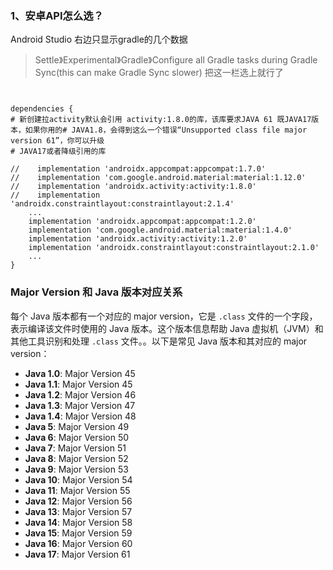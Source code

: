 ### 1、安卓API怎么选？


Android Studio 右边只显示gradle的几个数据
> Settle》Experimental》Gradle》Configure all Gradle tasks during Gradle Sync(this can make Gradle Sync slower) 把这一栏选上就行了

```


dependencies {
# 新创建拉activity默认会引用 activity:1.8.0的库，该库要求JAVA 61 既JAVA17版本，如果你用的# JAVA1.8，会得到这么一个错误“Unsupported class file major version 61”，你可以升级
# JAVA17或者降级引用的库

//    implementation 'androidx.appcompat:appcompat:1.7.0'  
//    implementation 'com.google.android.material:material:1.12.0'  
//    implementation 'androidx.activity:activity:1.8.0'  
//    implementation 'androidx.constraintlayout:constraintlayout:2.1.4'
	...
	implementation 'androidx.appcompat:appcompat:1.2.0'  
	implementation 'com.google.android.material:material:1.4.0'  
	implementation 'androidx.activity:activity:1.2.0'  
	implementation 'androidx.constraintlayout:constraintlayout:2.1.0'
	...
}
```
### **Major Version 和 Java 版本对应关系**

每个 Java 版本都有一个对应的 major version，它是 `.class` 文件的一个字段，表示编译该文件时使用的 Java 版本。这个版本信息帮助 Java 虚拟机（JVM）和其他工具识别和处理 `.class` 文件。。以下是常见 Java 版本和其对应的 major version：

- **Java 1.0**: Major Version 45
- **Java 1.1**: Major Version 45
- **Java 1.2**: Major Version 46
- **Java 1.3**: Major Version 47
- **Java 1.4**: Major Version 48
- **Java 5**: Major Version 49
- **Java 6**: Major Version 50
- **Java 7**: Major Version 51
- **Java 8**: Major Version 52
- **Java 9**: Major Version 53
- **Java 10**: Major Version 54
- **Java 11**: Major Version 55
- **Java 12**: Major Version 56
- **Java 13**: Major Version 57
- **Java 14**: Major Version 58
- **Java 15**: Major Version 59
- **Java 16**: Major Version 60
- **Java 17**: Major Version 61